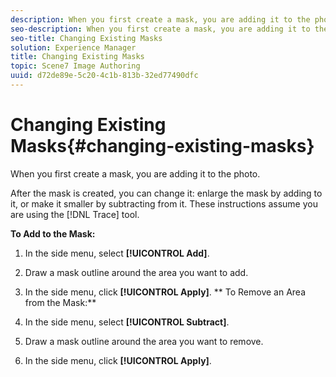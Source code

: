 ```yaml
---
description: When you first create a mask, you are adding it to the photo.
seo-description: When you first create a mask, you are adding it to the photo.
seo-title: Changing Existing Masks
solution: Experience Manager
title: Changing Existing Masks
topic: Scene7 Image Authoring
uuid: d72de89e-5c20-4c1b-813b-32ed77490dfc
---
```


# Changing Existing Masks{#changing-existing-masks}

When you first create a mask, you are adding it to the photo.

After the mask is created, you can change it: enlarge the mask by adding to it, or make it smaller by subtracting from it. These instructions assume you are using the [!DNL Trace] tool.

**To Add to the Mask:** 

1. In the side menu, select **[!UICONTROL Add]**.
1. Draw a mask outline around the area you want to add.
1. In the side menu, click **[!UICONTROL Apply]**.
** To Remove an Area from the Mask:**

1. In the side menu, select **[!UICONTROL Subtract]**. 
1. Draw a mask outline around the area you want to remove. 
1. In the side menu, click **[!UICONTROL Apply]**.

